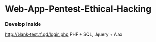 # Web-App-Pentest-Ethical-Hacking
### Develop Inside
http://blank-test.rf.gd/login.php
PHP + SQL, Jquery + Ajax

